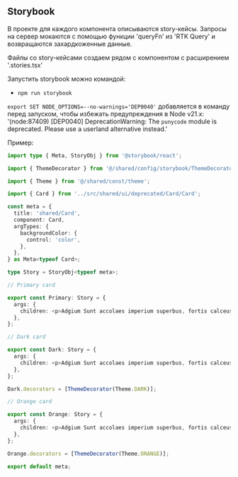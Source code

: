 ## Storybook

В проекте для каждого компонента описываются story-кейсы.
Запросы на сервер мокаются с помощью функции 'queryFn' из 'RTK Query' и возвращаются захардкоженные данные.

Файлы со story-кейсами создаем рядом с компонентом с расширением '.stories.tsx'

Запустить storybook можно командой:
- `npm run storybook`
 
`export SET NODE_OPTIONS=--no-warnings='DEP0040'` добавляется в команду перед запуском, 
чтобы избежать предупреждения в Node v21.x: '(node:87409) [DEP0040] DeprecationWarning: 
The `punycode` module is deprecated. Please use a userland alternative instead.'

Пример:

```typescript jsx
import type { Meta, StoryObj } from '@storybook/react';

import { ThemeDecorator } from '@/shared/config/storybook/ThemeDecorator/ThemeDecorator';

import { Theme } from '@/shared/const/theme';

import { Card } from '../src/shared/ui/deprecated/Card/Card';

const meta = {
  title: 'shared/Card',
  component: Card,
  argTypes: {
    backgroundColor: {
      control: 'color',
    },
  },
} as Meta<typeof Card>;

type Story = StoryObj<typeof meta>;

// Primary card

export const Primary: Story = {
  args: {
    children: <p>Adgium Sunt accolaes imperium superbus, fortis calceuses.</p>,
  },
};

// Dark card

export const Dark: Story = {
  args: {
    children: <p>Adgium Sunt accolaes imperium superbus, fortis calceuses.</p>,
  },
};

Dark.decorators = [ThemeDecorator(Theme.DARK)];

// Orange card

export const Orange: Story = {
  args: {
    children: <p>Adgium Sunt accolaes imperium superbus, fortis calceuses.</p>,
  },
};

Orange.decorators = [ThemeDecorator(Theme.ORANGE)];

export default meta;

```
